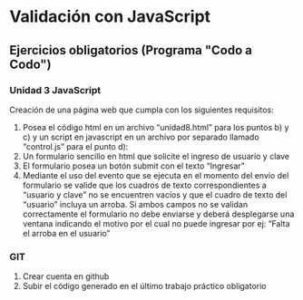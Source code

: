 # Validación con JavaScript
## Ejercicios obligatorios (Programa "Codo a Codo")

### Unidad 3 JavaScript
Creación de una página web que cumpla con los siguientes requisitos:
1. Posea el código html en un archivo “unidad8.html” para los puntos b) y c) y un script en javascript en un archivo por separado llamado “control.js” para el punto d):
2. Un formulario sencillo en html que solicite el ingreso de usuario y clave
3. El formulario posea un botón submit con el texto “Ingresar”
4. Mediante el uso del evento que se ejecuta en el momento del envío del formulario se valide que los cuadros de texto correspondientes a “usuario y clave” no se encuentren vacíos y que el cuadro de texto del “usuario” incluya un arroba. Si ambos campos no se validan correctamente el formulario no debe enviarse y deberá desplegarse una ventana indicando el motivo por el cual no puede ingresar por ej: “Falta el arroba en el usuario”

### GIT
1. Crear cuenta en github
2. Subir el código generado en el último trabajo práctico obligatorio
